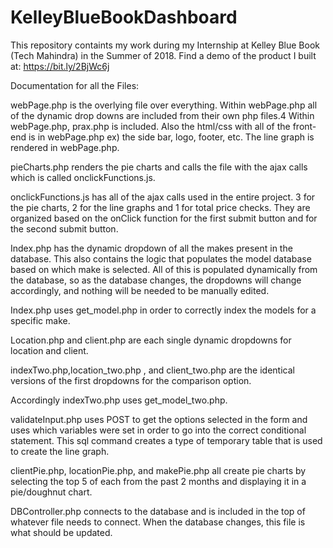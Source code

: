 # KelleyBlueBookDashboard

This repository containts my work during my Internship at Kelley Blue Book (Tech Mahindra) in the Summer of 2018. Find a demo of the product I built at: https://bit.ly/2BjWc6j


Documentation for all the Files: 

webPage.php is the overlying file over everything. Within webPage.php all of the dynamic drop downs are included from their own php files.4 Within webPage.php, prax.php is included. Also the html/css with all of the front-end is in webPage.php ex) the side bar, logo, footer, etc. The line graph is rendered in webPage.php.

pieCharts.php renders the pie charts and calls the file with the ajax calls which is called onclickFunctions.js.

onclickFunctions.js has all of the ajax calls used in the entire project. 3 for the pie charts, 2 for the line graphs and 1 for total price checks. They are organized based on the onClick function for the first submit button and for the second submit button.

Index.php has the dynamic dropdown of all the makes present in the database. This also contains the logic that populates the model database based on which make is selected. All of this is populated dynamically from the database, so as the database changes, the dropdowns will change accordingly, and nothing will be needed to be manually edited.

Index.php uses get_model.php in order to correctly index the models for a specific make.

Location.php and client.php are each single dynamic dropdowns for location and client.

indexTwo.php,location_two.php , and client_two.php are the identical versions of the first dropdowns for the comparison option.

Accordingly indexTwo.php uses get_model_two.php.

validateInput.php uses POST to get the options selected in the form and uses which variables were set in order to go into the correct conditional statement. This sql command creates a type of temporary table that is used to create the line graph.

clientPie.php, locationPie.php, and makePie.php all create pie charts by selecting the top 5 of each from the past 2 months and displaying it in a pie/doughnut chart.

DBController.php connects to the database and is included in the top of whatever file needs to connect. When the database changes, this file is what should be updated.
